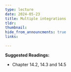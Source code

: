 ```yaml
---
type: lecture
date: 2024-05-23
title: Multiple integrations
tldr: 
thumbnail: 
hide_from_announcments: true
links: 
   
---
```

**Suggested Readings:**
- Chapter 14.2, 14.3 and 14.5
